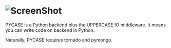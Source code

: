 # ![ScreenShot](https://raw.githubusercontent.com/UPPERCASE-Series/PYCASE/master/LOGO.png)

PYCASE is a Python backend plus the UPPERCASE.IO middleware.
It means you can write code on backend in Python.

Naturally, PYCASE requires tornado and pymongo.
